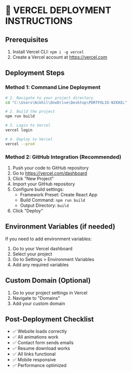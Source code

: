 # 🚀 VERCEL DEPLOYMENT INSTRUCTIONS

## Prerequisites
1. Install Vercel CLI: `npm i -g vercel`
2. Create a Vercel account at https://vercel.com

## Deployment Steps

### Method 1: Command Line Deployment
```bash
# 1. Navigate to your project directory
cd "C:\Users\Nikhil\OneDrive\Desktop\PORTFOLIO-NIKHIL"

# 2. Build the project
npm run build

# 3. Login to Vercel
vercel login

# 4. Deploy to Vercel
vercel --prod
```

### Method 2: GitHub Integration (Recommended)
1. Push your code to GitHub repository
2. Go to https://vercel.com/dashboard
3. Click "New Project"
4. Import your GitHub repository
5. Configure build settings:
   - Framework Preset: Create React App
   - Build Command: `npm run build`
   - Output Directory: `build`
6. Click "Deploy"

## Environment Variables (if needed)
If you need to add environment variables:
1. Go to your Vercel dashboard
2. Select your project
3. Go to Settings > Environment Variables
4. Add any required variables

## Custom Domain (Optional)
1. Go to your project settings in Vercel
2. Navigate to "Domains"
3. Add your custom domain

## Post-Deployment Checklist
- ✅ Website loads correctly
- ✅ All animations work
- ✅ Contact form sends emails
- ✅ Resume download works
- ✅ All links functional
- ✅ Mobile responsive
- ✅ Performance optimized